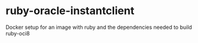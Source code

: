 # ruby-oracle-instantclient
Docker setup for an image with ruby and the dependencies needed to build ruby-oci8
